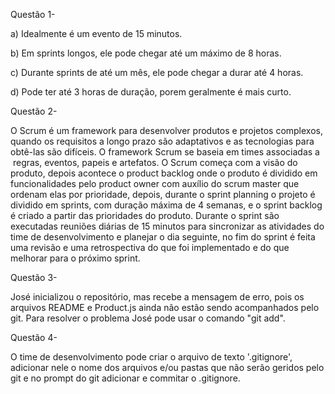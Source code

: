 Questão 1- 

a) Idealmente é um evento de 15 minutos.

b) Em sprints longos, ele pode chegar até um máximo de 8 horas.

c) Durante sprints de até um mês, ele pode chegar a durar até 4 horas.

d) Pode ter até 3 horas de duração, porem geralmente é mais curto.



Questão 2- 

O Scrum é um framework para desenvolver produtos e projetos complexos, quando os requisitos a longo prazo são adaptativos e as tecnologias para obtê-las são difíceis. 
O framework Scrum se baseia em times associadas a  regras, eventos, papeis e artefatos. 
O Scrum começa com a visão do produto, depois acontece o product backlog onde o produto é dividido em funcionalidades pelo product owner com auxílio do scrum master que ordenam elas por prioridade, depois, durante o sprint planning o projeto é dividido em sprints, com duração máxima de 4 semanas, e o sprint backlog é criado a partir das prioridades do produto. 
Durante o sprint são executadas reuniões diárias de 15 minutos para sincronizar as atividades do time de desenvolvimento e planejar o dia seguinte, no fim do sprint é feita uma revisão e uma retrospectiva do que foi implementado e do que melhorar para o próximo sprint.



Questão 3-

José inicializou o repositório, mas recebe a mensagem de erro, pois os arquivos README e Product.js ainda não estão sendo acompanhados pelo git. Para resolver o problema José pode usar o comando "git add".



Questão 4-

O time de desenvolvimento pode criar o arquivo de texto '.gitignore', adicionar nele o nome dos arquivos e/ou pastas que não serão geridos pelo git e no prompt do git adicionar e commitar o .gitignore.